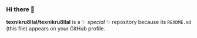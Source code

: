 ### Hi there 👋

<!--
**texnikru8llal/texnikru8llal** is a ✨ _special_ ✨ repository because its `README.md` (this file) appears on your GitHub profile.

Here are some ideas to get you started:

- 🔭 I’m currently working on ...
- 🌱 I’m currently learning ...
- 👯 I’m looking to collaborate on ...
- 🤔 I’m looking for help with ...
- 💬 Ask me about ...
- 📫 How to reach me: ...
- 😄 Pronouns: ...
- ⚡ Fun fact: ...
-->
**texnikru8llal/texnikru8llal** is a ✨ _special_ ✨ repository because its `README.md` (this file) appears on your GitHub profile.
